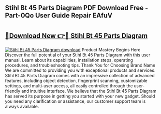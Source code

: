 ## Stihl Bt 45 Parts Diagram PDF Download Free - Part-0Qo User Guide Repair EAfuV

# <h2><a href="http://dfkfqj.blite.top/?on=Stihl+Bt+45+Parts+Diagram">🔗Download New 👉🔴 Stihl Bt 45 Parts Diagram</a></h2>

[![Stihl Bt 45 Parts Diagram download](https://i.imgur.com/lujVjoI.png)](http://dfkfqj.blite.top/?on=Stihl+Bt+45+Parts+Diagram)
Product Mastery Begins Here Discover the full potential of your Stihl Bt 45 Parts Diagram with this user manual. Learn about its capabilities, installation steps, operating procedures, and troubleshooting tips. Thank You for Choosing Brand Name We are committed to providing you with exceptional products and services. Stihl Bt 45 Parts Diagram comes with an impressive collection of advanced features, including object detection, fingerprint scanning, customizable settings, and multi-user access, all easily controlled through the user-friendly and intuitive interface. We believe that the Stihl Bt 45 Parts Diagram has served its purpose in getting you started with your new gadget. Should you need any clarification or assistance, our customer support team is always available.
